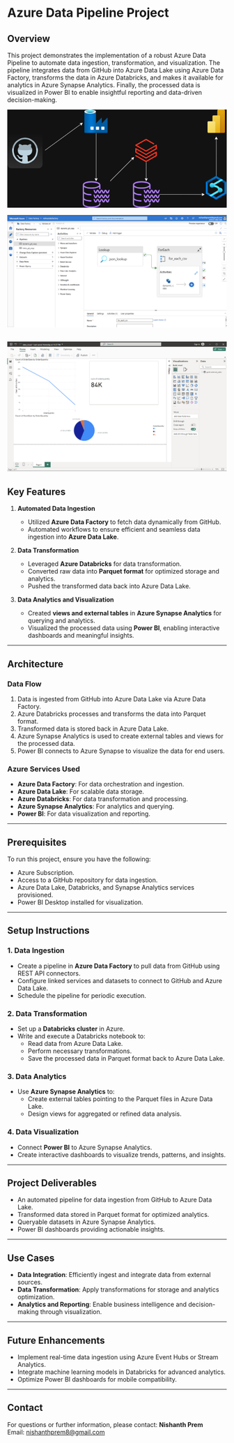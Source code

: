 # Azure Data Pipeline Project

## Overview
This project demonstrates the implementation of a robust Azure Data Pipeline to automate data ingestion, transformation, and visualization. The pipeline integrates data from GitHub into Azure Data Lake using Azure Data Factory, transforms the data in Azure Databricks, and makes it available for analytics in Azure Synapse Analytics. Finally, the processed data is visualized in Power BI to enable insightful reporting and data-driven decision-making.

![alt text](azure_pipeline.png)

![alt text](data_factory.png)

![alt text](dashboard.png)
---

## Key Features

1. **Automated Data Ingestion**
   - Utilized **Azure Data Factory** to fetch data dynamically from GitHub.
   - Automated workflows to ensure efficient and seamless data ingestion into **Azure Data Lake**.

2. **Data Transformation**
   - Leveraged **Azure Databricks** for data transformation.
   - Converted raw data into **Parquet format** for optimized storage and analytics.
   - Pushed the transformed data back into Azure Data Lake.

3. **Data Analytics and Visualization**
   - Created **views and external tables** in **Azure Synapse Analytics** for querying and analytics.
   - Visualized the processed data using **Power BI**, enabling interactive dashboards and meaningful insights.

---

## Architecture

### Data Flow
1. Data is ingested from GitHub into Azure Data Lake via Azure Data Factory.
2. Azure Databricks processes and transforms the data into Parquet format.
3. Transformed data is stored back in Azure Data Lake.
4. Azure Synapse Analytics is used to create external tables and views for the processed data.
5. Power BI connects to Azure Synapse to visualize the data for end users.

### Azure Services Used
- **Azure Data Factory**: For data orchestration and ingestion.
- **Azure Data Lake**: For scalable data storage.
- **Azure Databricks**: For data transformation and processing.
- **Azure Synapse Analytics**: For analytics and querying.
- **Power BI**: For data visualization and reporting.

---

## Prerequisites
To run this project, ensure you have the following:
- Azure Subscription.
- Access to a GitHub repository for data ingestion.
- Azure Data Lake, Databricks, and Synapse Analytics services provisioned.
- Power BI Desktop installed for visualization.

---

## Setup Instructions

### 1. Data Ingestion
- Create a pipeline in **Azure Data Factory** to pull data from GitHub using REST API connectors.
- Configure linked services and datasets to connect to GitHub and Azure Data Lake.
- Schedule the pipeline for periodic execution.

### 2. Data Transformation
- Set up a **Databricks cluster** in Azure.
- Write and execute a Databricks notebook to:
  - Read data from Azure Data Lake.
  - Perform necessary transformations.
  - Save the processed data in Parquet format back to Azure Data Lake.

### 3. Data Analytics
- Use **Azure Synapse Analytics** to:
  - Create external tables pointing to the Parquet files in Azure Data Lake.
  - Design views for aggregated or refined data analysis.

### 4. Data Visualization
- Connect **Power BI** to Azure Synapse Analytics.
- Create interactive dashboards to visualize trends, patterns, and insights.

---

## Project Deliverables
- An automated pipeline for data ingestion from GitHub to Azure Data Lake.
- Transformed data stored in Parquet format for optimized analytics.
- Queryable datasets in Azure Synapse Analytics.
- Power BI dashboards providing actionable insights.

---

## Use Cases
- **Data Integration**: Efficiently ingest and integrate data from external sources.
- **Data Transformation**: Apply transformations for storage and analytics optimization.
- **Analytics and Reporting**: Enable business intelligence and decision-making through visualization.

---

## Future Enhancements
- Implement real-time data ingestion using Azure Event Hubs or Stream Analytics.
- Integrate machine learning models in Databricks for advanced analytics.
- Optimize Power BI dashboards for mobile compatibility.

---

## Contact
For questions or further information, please contact:
**Nishanth Prem**  
Email: nishanthprem8@gmail.com

